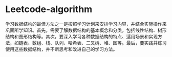 # Leetcode-algorithm

学习数据结构的最佳方法之一是按照学习计划来安排学习内容，并结合实际操作来巩固所学知识。首先，需要了解数据结构的基本概念和分类，包括线性结构、树形结构和图形结构等。其次，要深入学习各种数据结构的特点、适用场景和实现方法，如链表、数组、栈、队列、哈希表、二叉树、堆、图等。最后，要实践并练习使用这些数据结构，并不断思考和改进自己的学习方法。




